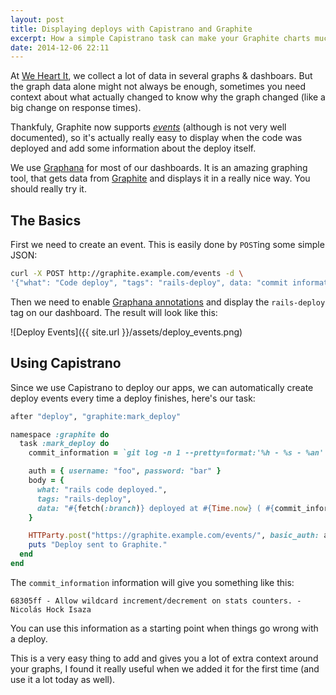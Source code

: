 ```yaml
---
layout: post
title: Displaying deploys with Capistrano and Graphite
excerpt: How a simple Capistrano task can make your Graphite charts much better.
date: 2014-12-06 22:11
---
```


At [We Heart It][whi], we collect a lot of data in several graphs & dashboars.
But the graph data alone might not always be enough, sometimes you need context about
what actually changed to know why the graph changed (like a big change on response times).

Thankfuly, Graphite now supports *[events][1]* (although is not very well documented),
so it's actually really easy to display when the code was deployed and add some information
about the deploy itself.

We use [Graphana](http://grafana.org/) for most of our dashboards. It is an
amazing graphing tool, that gets data from [Graphite](http://graphite.wikidot.com/)
and displays it in a really nice way. You should really try it.

## The Basics

First we need to create an event. This is easily done by `POST`ing some simple JSON:

```sh
curl -X POST http://graphite.example.com/events -d \
'{"what": "Code deploy", "tags": "rails-deploy", data: "commit information"}'
```

Then we need to enable [Graphana annotations][annotations] and display the `rails-deploy`
tag on our dashboard. The result will look like this:

![Deploy Events]({{ site.url }}/assets/deploy_events.png)

## Using Capistrano

Since we use Capistrano to deploy our apps, we can automatically create deploy
events every time a deploy finishes, here's our task:

```ruby
after "deploy", "graphite:mark_deploy"

namespace :graphite do
  task :mark_deploy do
    commit_information = `git log -n 1 --pretty=format:'%h - %s - %an' --abbrev-commit`

    auth = { username: "foo", password: "bar" }
    body = {
      what: "rails code deployed.",
      tags: "rails-deploy",
      data: "#{fetch(:branch)} deployed at #{Time.now} ( #{commit_information} )"
    }

    HTTParty.post("https://graphite.example.com/events/", basic_auth: auth, body: body.to_json )
    puts "Deploy sent to Graphite."
  end
end
```

The `commit_information` information will give you something like this:

```
68305ff - Allow wildcard increment/decrement on stats counters. - Nicolás Hock Isaza
```

You can use this information as a starting point when things go wrong with a
deploy.

This is a very easy thing to add and gives you a lot of extra context around your
graphs, I found it really useful when we added it for the first time (and use it
a lot today as well).

[1]: https://code.launchpad.net/~lucio.torre/graphite/add-events/+merge/69142
[annotations]: http://grafana.org/docs/features/annotations/
[whi]: http://weheartit.com
